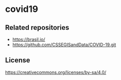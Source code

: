# covid19


## Related repositories
- https://brasil.io/
- https://github.com/CSSEGISandData/COVID-19.git

## License
https://creativecommons.org/licenses/by-sa/4.0/
